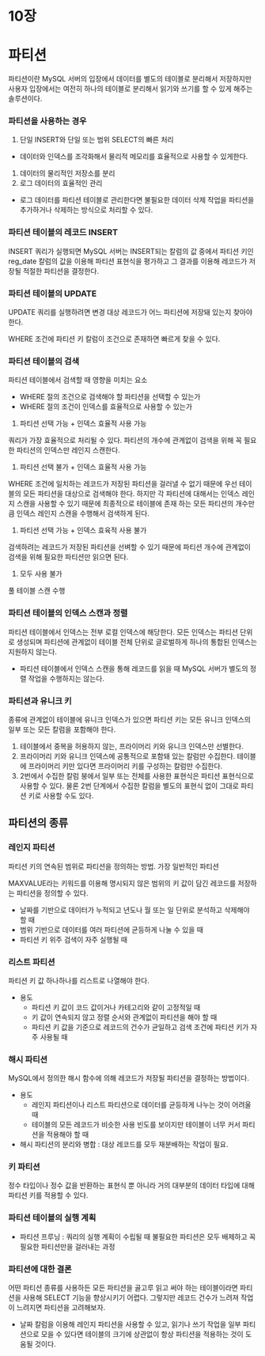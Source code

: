 # 10장

# 파티션

파티션이란 MySQL 서버의 입장에서 데이터를 별도의 테이블로 분리해서 저장하지만 사용자 입장에서는 여전히 하나의 테이블로 분리해서 읽기와 쓰기를 할 수 있게 해주는 솔루션이다. 

### 파티션을 사용하는 경우

1. 단일 INSERT와 단일 또는 범위 SELECT의 빠른 처리
- 데이터와 인덱스를 조각화해서 물리적 메모리를 효율적으로 사용할 수 있게한다.
1. 데이터의 물리적인 저장소를 분리
2. 로그 데이터의 효율적인 관리
- 로그 데이터를 파티션 테이블로 관리한다면 불필요한 데이터 삭제 작업을 파티션을 추가하거나 삭제하는 방식으로 처리할 수 있다.

### 파티션 테이블의 레코드 INSERT

INSERT 쿼리가 실행되면 MySQL 서버는 INSERT되는 칼럼의 값 중에서 파티션 키인 reg_date 칼럼의 값을 이용해 파티션 표현식을 평가하고 그 결과를 이용해 레코드가 저장될 적절한 파티션을 결정한다. 

### 파티션 테이블의 UPDATE

UPDATE 쿼리를 실행하려면 변경 대상 레코드가 어느 파티션에 저장돼 있는지 찾아야 한다. 

WHERE 조건에 파티션 키 칼럼이 조건으로 존재하면 빠르게 찾을 수 있다. 

### 파티션 테이블의 검색

파티션 테이블에서 검색할 때 영향을 미치는 요소

- WHERE 절의 조건으로 검색해야 할 파티션을 선택할 수 있는가
- WHERE 절의 조건이 인덱스를 효율적으로 사용할 수 있는가

1. 파티션 선택 가능 + 인덱스 효율적 사용 가능

쿼리가 가장 효율적으로 처리될 수 있다. 파티션의 개수에 관계없이 검색을 위해 꼭 필요한 파티션의 인덱스만 레인지 스캔한다. 

1. 파티션 선택 불가 + 인덱스 효율적 사용 가능

WHERE 조건에 일치하는 레코드가 저장된 파티션을 걸러낼 수 없기 때문에 우선 테이블의 모든 파티션을 대상으로 검색해야 한다. 하지만 각 파티션에 대해서는 인덱스 레인지 스캔을 사용할 수 있기 때문에 최종적으로 테이블에 존재 하는 모든 파티션의 개수만큼 인덱스 레인지 스캔을 수행해서 검색하게 된다. 

1. 파티션 선택 가능 + 인덱스 효육적 사용 불가

검색하려는 레코드가 저장된 파티션을 선벼할 수 있기 때문에 파티션 개수에 관계없이 검색을 위해 필요한 파티션만 읽으면 된다. 

1. 모두 사용 불가 

풀 테이블 스캔 수행

### 파티션 테이블의 인덱스 스캔과 정렬

파티션 테이블에서 인덱스는 전부 로컬 인덱스에 해당한다. 모든 인덱스는 파티션 단위로 생성되며 파티션에 관계없이 테이블 전체 단위로 글로벌하게 하나의 통합된 인덱스는 지원하지 않는다. 

- 파티션 테이블에서 인덱스 스캔을 통해 레코드를 읽을 때 MySQL 서버가 별도의 정렬 작업을 수행하지는 않는다.

### 파티션과 유니크 키

종류에 관계없이 테이블에 유니크 인덱스가 있으면 파티션 키는 모든 유니크 인덱스의 일부 또는 모든 칼럼을 포함해야 한다. 

1. 테이블에서 중복을 허용하지 않는, 프라이머리 키와 유니크 인덱스만 선별한다. 
2. 프라이머리 키와 유니크 인덱스에 공통적으로 포함돼 있는 칼럼만 수집한다. 테이블에 프라이머리 키만 있다면 프라이머리 키를 구성하는 칼럼만 수집한다. 
3. 2번에서 수집한 칼럼 붕에서 일부 또는 전체를 사용한 표현식은 파티션 표현식으로 사용할 수 있다. 물론 2번 단계에서 수집한 칼럼을 별도의 표현식 없이 그대로 파티션 키로 사용할 수도 있다. 

## 파티션의 종류

### 레인지 파티션

파티션 키의 연속된 범위로 파티션을 정의하는 방법. 가장 일반적인 파티션

MAXVALUE라는 키워드를 이용해 명시되지 않은 범위의 키 값이 담긴 레코드를 저장하는 파티션을 정의할 수 있다. 

- 날짜를 기반으로 데이터가 누적되고 년도나 월 또는 일 단위로 분석하고 삭제해야 할 때
- 범위 기반으로 데이터를 여러 파티션에 균등하게 나눌 수 있을 때
- 파티션 키 위주 검색이 자주 실행될 때

### 리스트 파티션

파티션 키 값 하나하나를 리스트로 나열해야 한다. 

- 용도
    - 파티션 키 값이 코드 값이거나 카테고리와 같이 고정적일 때
    - 키 값이 연속되지 않고 정렬 순서와 관계없이 파티션을 해야 할 때
    - 파티션 키 값을 기준으로 레코드의 건수가 균일하고 검색 조건에 파티션 키가 자주 사용될 때

### 해시 파티션

MySQL에서 정의한 해시 함수에 의해 레코드가 저장될 파티션을 결정하는 방법이다. 

- 용도
    - 레인지 파티션이나 리스트 파티션으로 데이터를 균등하게 나누는 것이 어려울 때
    - 테이블의 모든 레코드가 비슷한 사용 빈도를 보이지만 테이블이 너무 커서 파티션을 적용해야 할 때
- 해시 파티션의 분리와 병합 : 대상 레코드를 모두 재분배하는 작업이 필요.

### 키 파티션

정수 타입이나 정수 값을 반환하는 표현식 뿐 아니라 거의 대부분의 데이터 타입에 대해 파티션 키를 적용할 수 있다. 

### 파티션 테이블의 실행 계획

- 파티션 프루닝 : 쿼리의 실행 계획이 수립될 때 불필요한 파티션은 모두 배제하고 꼭 필요한 파티션만을 걸러내는 과정

### 파티션에 대한 결론

어떤 파티션 종류를 사용하든 모든 파티션을 골고루 읽고 써야 하는 테이블이라면 파티션을 사용해 SELECT 기능을 향상시키기 어렵다. 그렇지만 레코드 건수가 느려져 작업이 느려지면 파티션을 고려해보자. 

- 날짜 칼럼을 이용해 레인지 파티션을 사용할 수 있고, 읽기나 쓰기 작업을 일부 파티션으로 모을 수 있다면 테이블의 크기에 상관없이 항상 파티션을 적용하는 것이 도움될 것이다.